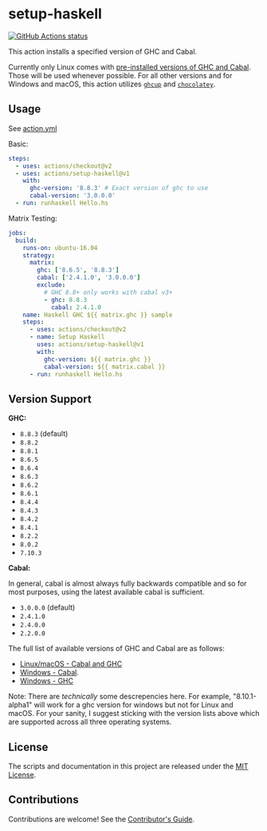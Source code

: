 # setup-haskell

<p align="left">
  <a href="https://github.com/actions/setup-haskell"><img alt="GitHub Actions status" src="https://github.com/actions/setup-haskell/workflows/Main%20workflow/badge.svg"></a>
</p>

This action installs a specified version of GHC and Cabal.

Currently only Linux comes with [pre-installed versions of GHC and Cabal](https://github.com/actions/virtual-environments/blob/master/images/linux/Ubuntu1804-README.md). Those will be used whenever possible.
For all other versions and for Windows and macOS, this action utilizes [`ghcup`](https://gitlab.haskell.com/ghcup) and [`chocolatey`](https://chocolatey.org/packages/ghc).

## Usage

See [action.yml](action.yml)

Basic:

```yaml
steps:
  - uses: actions/checkout@v2
  - uses: actions/setup-haskell@v1
    with:
      ghc-version: '8.8.3' # Exact version of ghc to use
      cabal-version: '3.0.0.0'
  - run: runhaskell Hello.hs
```

Matrix Testing:

```yaml
jobs:
  build:
    runs-on: ubuntu-16.04
    strategy:
      matrix:
        ghc: ['8.6.5', '8.8.3']
        cabal: ['2.4.1.0', '3.0.0.0']
        exclude:
          # GHC 8.8+ only works with cabal v3+
          - ghc: 8.8.3
            cabal: 2.4.1.0
    name: Haskell GHC ${{ matrix.ghc }} sample
    steps:
      - uses: actions/checkout@v2
      - name: Setup Haskell
        uses: actions/setup-haskell@v1
        with:
          ghc-version: ${{ matrix.ghc }}
          cabal-version: ${{ matrix.cabal }}
      - run: runhaskell Hello.hs
```

## Version Support

**GHC:**

- `8.8.3` (default)
- `8.8.2`
- `8.8.1`
- `8.6.5`
- `8.6.4`
- `8.6.3`
- `8.6.2`
- `8.6.1`
- `8.4.4`
- `8.4.3`
- `8.4.2`
- `8.4.1`
- `8.2.2`
- `8.0.2`
- `7.10.3`

**Cabal:**

In general, cabal is almost always fully backwards compatible and so for most purposes, using the latest available cabal is sufficient.

- `3.0.0.0` (default)
- `2.4.1.0`
- `2.4.0.0`
- `2.2.0.0`

The full list of available versions of GHC and Cabal are as follows:

- [Linux/macOS - Cabal and GHC](https://gitlab.haskell.org/haskell/ghcup/blob/master/.available-versions)
- [Windows - Cabal](https://chocolatey.org/packages/cabal#versionhistory).
- [Windows - GHC](https://chocolatey.org/packages/ghc#versionhistory)

Note: There are _technically_ some descrepencies here. For example, "8.10.1-alpha1" will work for a ghc version for windows but not for Linux and macOS. For your sanity, I suggest sticking with the version lists above which are supported across all three operating systems.

## License

The scripts and documentation in this project are released under the [MIT License](LICENSE).

## Contributions

Contributions are welcome! See the [Contributor's Guide](docs/contributors.md).
